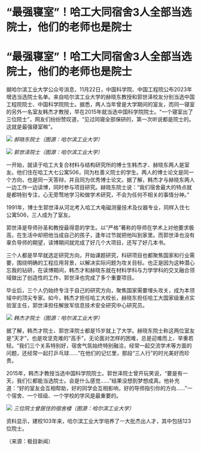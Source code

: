 # “最强寝室”！哈工大同宿舍3人全部当选院士，他们的老师也是院士

# “最强寝室”！哈工大同宿舍3人全部当选院士，他们的老师也是院士

据哈尔滨工业大学公众号消息，11月22日，中国科学院、中国工程院公布2023年增选当选院士名单。来自哈尔滨工业大学的赫晓东教授和郭世泽校友分别当选中国工程院院士、中国科学院院士。据悉，两人当年曾是大学期间的室友，而同一寝室的另外一名室友韩杰才教授，早在2015年就当选中国科学院院士。“一个寝室出了三位院士”，网友们纷纷赞叹道，“见过同寝全部保研的，第一次听说都是院士的。这就是最强寝室嘛”。

![](https://inews.gtimg.com/om_bt/Ou4MVRUKiJ1J0fh3AtN1gDJjmwubWaBThhseEN0IUSzmgAA/1000)
_郝晓东院士（图源：哈尔滨工业大学）_

![](https://inews.gtimg.com/om_bt/OKzFduws4ilBr_rzU6f1Za4esTCk1P8ofsOw66TL4os0MAA/1000)
_郭世泽院士（图源：哈尔滨工业大学）_

一开始，就读于哈工大复合材料与结构研究所的博士生韩杰才、赫晓东两人是室友。他们住在哈工大七公寓506，同为杜善义院士的学生。两人的博士论文是同一个方向，也是同一天答辩，并且同为优秀博士论文。据了解，韩杰才与赫晓东两人一边工作一边读博，同时参与项目研究。赫晓东院士说：“我们宿舍最大的特点就是都特别专注，心无旁骛地学习和做学术研究，不会为任何不相关的事情分神。”

1991年，博士生郭世泽从河北考入哈工大电磁测量技术及仪器专业，同样入住七公寓506，三人成为了室友。

郭世泽是导师孙圣和教授最得意的学生。以“严格”著称的导师在学术上对他要求极高，在生活中却把他当成自己的孩子，逢年过节就把他叫到家里。而郭世泽也没有辜负导师的期望，读博期间就完成了好几个大项目，还写了好几本书。

三个人都是早早就选定研究方向，开始课题研究，科研项目也都聚焦国家和行业需要，围绕明确的工程应用背景，以解决实际问题为攻关目标。也正是因为这种潜心忘我的钻研，在读博期间，韩杰才和赫晓东就在材料学科与力学学科的交叉融合领域做出了创造性的工作，郭世泽也完成了多个重要项目。

毕业后，三个人仍始终专注于自己的研究方向，聚焦国家需要埋头攻关，成为本领域中的顶尖专家。如今，韩杰才担任哈工大校长，赫晓东担任哈工大国家级重点实验室主任，郭世泽担任解放军信息技术安全研究中心研究员。

![](https://inews.gtimg.com/om_bt/OdAHeF0t2XBp4l8VsmhwZZi6vfSEqSJZl64OaA9Ykc2rQAA/1000)
_韩杰才院士（图源：哈尔滨工业大学）_

据了解，韩杰才院士、郭世泽院士都是15岁就上了大学。赫晓东院士称这两位室友是“天才”，也是攻坚克难的“高手”，无论面对怎样的困难，总是迎难而上、举重若轻。“我们三个关系特别好，宿舍气氛始终特别融洽，经常一起交流学术等方面的问题，还经常一起打乒乓球……”在他们的记忆里，那段“三人行”的时光美好而珍贵。

2015年，韩杰才教授当选中国科学院院士。郭世泽院士曾开玩笑说，“要是有一天，我们仨都能当选院士。会是什么感觉……”结果没想到梦想成真。他补充道：“好的室友会互相帮助，好的同学会互相影响，好的导师指引你的方向……”一个宿舍、一个班级、一个学校的学风是最重要的。

![](https://inews.gtimg.com/om_bt/O78jcBiMmYZc7uMdcdGvCX0rZWt1Z54hTYTdVYSJkLz90AA/1000)
_三位院士曾居住的宿舍楼（图源：哈尔滨工业大学）_

资料显示，建校103年来，哈尔滨工业大学培养了一大批杰出人才，其中包括123位院士。

（来源：极目新闻）

